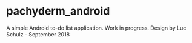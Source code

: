 # pachyderm_android
A simple Android to-do list application. Work in progress.
Design by Luc Schulz - September 2018
